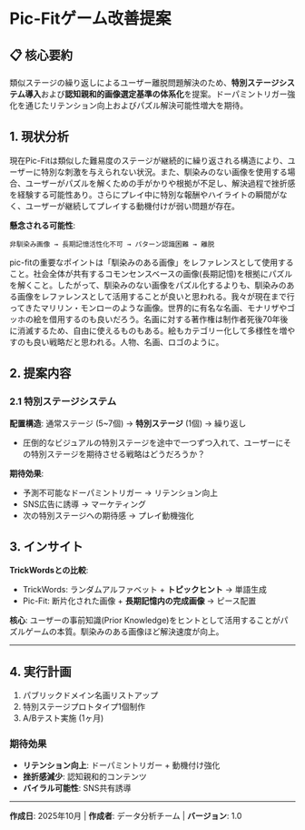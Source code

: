 # Pic-Fitゲーム改善提案

## 📋 核心要約

類似ステージの繰り返しによるユーザー離脱問題解決のため、**特別ステージシステム導入**および**認知親和的画像選定基準の体系化**を提案。ドーパミントリガー強化を通じたリテンション向上およびパズル解決可能性増大を期待。

## 1. 現状分析

現在Pic-Fitは類似した難易度のステージが継続的に繰り返される構造により、ユーザーに特別な刺激を与えられない状況。また、馴染みのない画像を使用する場合、ユーザーがパズルを解くための手がかりや根拠が不足し、解決過程で挫折感を経験する可能性あり。さらにプレイ中に特別な報酬やハイライトの瞬間がなく、ユーザーが継続してプレイする動機付けが弱い問題が存在。

**懸念される可能性**:
```
非馴染み画像 → 長期記憶活性化不可 → パターン認識困難 → 離脱
```
pic-fitの重要なポイントは「馴染みのある画像」をレファレンスとして使用すること。社会全体が共有するコモンセンスベースの画像(長期記憶)を根拠にパズルを解くこと。したがって、馴染みのない画像をパズル化するよりも、馴染みのある画像をレファレンスとして活用することが良いと思われる。我々が現在まで行ってきたマリリン・モンローのような画像。世界的に有名な名画、モナリザやゴッホの絵を借用するのも良いだろう。名画に対する著作権は制作者死後70年後に消滅するため、自由に使えるものもある。絵もカテゴリー化して多様性を増やすのも良い戦略だと思われる。人物、名画、ロゴのように。

## 2. 提案内容

### 2.1 特別ステージシステム

**配置構造**: 通常ステージ (5~7個) → **特別ステージ** (1個) → 繰り返し
- 圧倒的なビジュアルの特別ステージを途中で一つずつ入れて、ユーザーにその特別ステージを期待させる戦略はどうだろうか？

**期待効果**:
- 予測不可能なドーパミントリガー → リテンション向上
- SNS広告に誘導 → マーケティング
- 次の特別ステージへの期待感 → プレイ動機強化

## 3. インサイト

**TrickWordsとの比較**:
- TrickWords: ランダムアルファベット + **トピックヒント** → 単語生成
- Pic-Fit: 断片化された画像 + **長期記憶内の完成画像** → ピース配置

**核心**: ユーザーの事前知識(Prior Knowledge)をヒントとして活用することがパズルゲームの本質。馴染みのある画像ほど解決速度が向上。

---

## 4. 実行計画
1. パブリックドメイン名画リストアップ
2. 特別ステージプロトタイプ1個制作
3. A/Bテスト実施 (1ヶ月)

### 期待効果
- **リテンション向上**: ドーパミントリガー + 動機付け強化
- **挫折感減少**: 認知親和的コンテンツ
- **バイラル可能性**: SNS共有誘導

---

**作成日**: 2025年10月 | **作成者**: データ分析チーム | **バージョン**: 1.0
